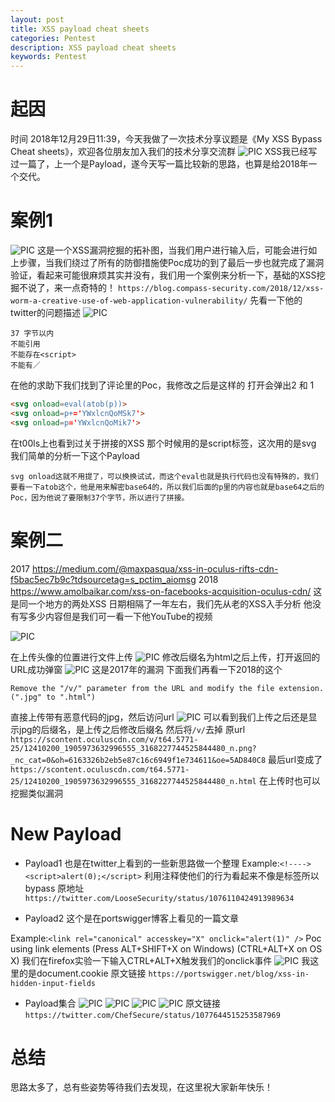```yaml
---
layout: post
title: XSS payload cheat sheets
categories: Pentest
description: XSS payload cheat sheets
keywords: Pentest
---
```

#	起因
时间 2018年12月29日11:39，今天我做了一次技术分享议题是《My XSS Bypass Cheat sheets》，欢迎各位朋友加入我们的技术分享交流群
![PIC](http://c1h2e1.oss-cn-qingdao.aliyuncs.com/qrcode.jpg)
XSS我已经写过一篇了，上一个是Payload，遂今天写一篇比较新的思路，也算是给2018年一个交代。

#	案例1
![PIC](https://c1h2e1.oss-cn-qingdao.aliyuncs.com/image/xss/xss1/xss-2.png)
这是一个XSS漏洞挖掘的拓补图，当我们用户进行输入后，可能会进行如上步骤，当我们绕过了所有的防御措施使Poc成功的到了最后一步也就完成了漏洞验证，看起来可能很麻烦其实并没有，我们用一个案例来分析一下，基础的XSS挖掘不说了，来一点奇特的！
`https://blog.compass-security.com/2018/12/xss-worm-a-creative-use-of-web-application-vulnerability/`
先看一下他的twitter的问题描述
![PIC](https://c1h2e1.oss-cn-qingdao.aliyuncs.com/image/xss/xss1/xss-3.png)

```
37 字节以内
不能引用
不能存在<script>
不能有／
```
在他的求助下我们找到了评论里的Poc，我修改之后是这样的 打开会弹出2 和 1
```html
<svg onload=eval(atob(p))>
<svg onload=p+='YWxlcnQoMSk7'>
<svg onload=p='YWxlcnQoMik7'>
```
在t00ls上也看到过关于拼接的XSS 那个时候用的是script标签，这次用的是svg
我们简单的分析一下这个Payload
```
svg onload这就不用提了，可以换换试试，而这个eval也就是执行代码也没有特殊的，我们要看一下atob这个，他是用来解密base64的，所以我们后面的p里的内容也就是base64之后的Poc，因为他说了要限制37个字节，所以进行了拼接。
```
# 案例二
2017
https://medium.com/@maxpasqua/xss-in-oculus-rifts-cdn-f5bac5ec7b9c?tdsourcetag=s_pctim_aiomsg
2018
https://www.amolbaikar.com/xss-on-facebooks-acquisition-oculus-cdn/
这是同一个地方的两处XSS 日期相隔了一年左右，我们先从老的XSS入手分析
他没有写多少内容但是我们可一看一下他YouTube的视频

![PIC](https://c1h2e1.oss-cn-qingdao.aliyuncs.com/image/xss/xss1/xss-4.jpg)

在上传头像的位置进行文件上传
![PIC](https://c1h2e1.oss-cn-qingdao.aliyuncs.com/image/xss/xss1/xss-5.jpg)
修改后缀名为html之后上传，打开返回的URL成功弹窗
![PIC](https://c1h2e1.oss-cn-qingdao.aliyuncs.com/image/xss/xss1/xss-6.jpg)
这是2017年的漏洞
下面我们再看一下2018的这个
```
Remove the "/v/" parameter from the URL and modify the file extension. (".jpg" to ".html")
```
直接上传带有恶意代码的jpg，然后访问url
![PIC](https://c1h2e1.oss-cn-qingdao.aliyuncs.com/image/xss/xss1/xss-7.jpg)
可以看到我们上传之后还是显示jpg的后缀名，是上传之后修改后缀名
然后将`/v/`去掉
原url
`https://scontent.oculuscdn.com/v/t64.5771-25/12410200_1905973632996555_3168227744525844480_n.png?_nc_cat=0&oh=6163326b2eb5e87c16c6949f1e734611&oe=5AD840C8`
最后url变成了
`https://scontent.oculuscdn.com/t64.5771-25/12410200_1905973632996555_3168227744525844480_n.html`
在上传时也可以挖掘类似漏洞

# New Payload
- Payload1
也是在twitter上看到的一些新思路做一个整理
Example:`<!----><script>alert(0);</script>`
利用注释使他们的行为看起来不像是标签所以bypass 原地址
`https://twitter.com/LooseSecurity/status/1076110424913989634`

- Payload2
这个是在portswigger博客上看见的一篇文章

Example:`<link rel="canonical" accesskey="X" onclick="alert(1)" />`
Poc using link elements (Press ALT+SHIFT+X on Windows) (CTRL+ALT+X on OS X)
我们在firefox实验一下输入CTRL+ALT+X触发我们的onclick事件
![PIC](https://c1h2e1.oss-cn-qingdao.aliyuncs.com/image/xss/xss1/xss-8.png)
我这里的是document.cookie
原文链接
`https://portswigger.net/blog/xss-in-hidden-input-fields`
- Payload集合
![PIC](http://c1h2e1.oss-cn-qingdao.aliyuncs.com/image/xss/xss1/payload1.jpg)
![PIC](http://c1h2e1.oss-cn-qingdao.aliyuncs.com/image/xss/xss1/payload2.jpg)
![PIC](http://c1h2e1.oss-cn-qingdao.aliyuncs.com/image/xss/xss1/payload3.jpg)
![PIC](http://c1h2e1.oss-cn-qingdao.aliyuncs.com/image/xss/xss1/payload4.jpg)
原文链接
`https://twitter.com/ChefSecure/status/1077644515253587969`


# 总结
思路太多了，总有些姿势等待我们去发现，在这里祝大家新年快乐！

